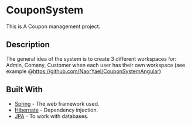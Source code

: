 # CouponSystem
This is A Coupon management project.

## Description
The general idea of the system is to create 3 different workspaces for: Admin, Comany, Customer 
when each user has their own workspace (see example @https://github.com/NaorYael/CouponSystemAngular)

## Built With
* [Spring](https://spring.io/) - The web framework used.
* [Hibernate](https://hibernate.org/) - Dependency injection.
* [JPA](https://en.wikipedia.org/wiki/Java_Persistence_API/) - To work with databases.


